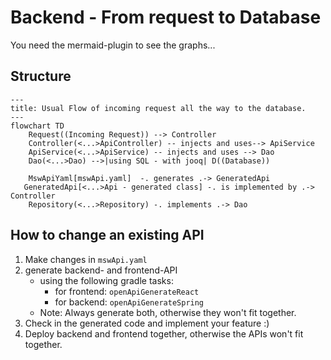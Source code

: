 # Backend - From request to Database

You need the mermaid-plugin to see the graphs...

## Structure

```mermaid
---
title: Usual Flow of incoming request all the way to the database.
---
flowchart TD
    Request((Incoming Request)) --> Controller
    Controller(<...>ApiController) -- injects and uses--> ApiService
    ApiService(<...>ApiService) -- injects and uses --> Dao
    Dao(<...>Dao) -->|using SQL - with jooq| D((Database))

    MswApiYaml[mswApi.yaml]  -. generates .-> GeneratedApi
   GeneratedApi[<...>Api - generated class] -. is implemented by .-> Controller
    Repository(<...>Repository) -. implements .-> Dao
```

## How to change an existing API

1. Make changes in `mswApi.yaml`
2. generate backend- and frontend-API
    - using the following gradle tasks:
      - for frontend: `openApiGenerateReact`
      - for backend: `openApiGenerateSpring`
    - Note: Always generate both, otherwise they won't fit together.
3. Check in the generated code and implement your feature :)
4. Deploy backend and frontend together, otherwise the APIs won't fit together.

